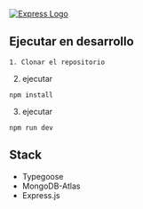 [![Express Logo](https://i.cloudup.com/zfY6lL7eFa-3000x3000.png)](http://expressjs.com/)



## Ejecutar en desarrollo 
````
1. Clonar el repositorio
````

2. ejecutar
``````
npm install 
``````

3. ejecutar

``````
npm run dev
``````



## Stack 
* Typegoose
* MongoDB-Atlas
* Express.js




